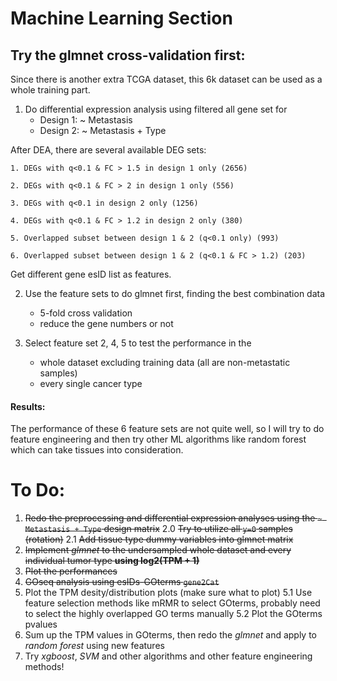 # Machine Learning Section


## Try the glmnet cross-validation first:

Since there is another extra TCGA dataset, this 6k dataset can be used as a whole training part. 

1. Do differential expression analysis using filtered all gene set for
    - Design 1: ~ Metastasis
    - Design 2: ~ Metastasis + Type
    
  After DEA, there are several available DEG sets:
  
    1. DEGs with q<0.1 & FC > 1.5 in design 1 only (2656)

    2. DEGs with q<0.1 & FC > 2 in design 1 only (556)

    3. DEGs with q<0.1 in design 2 only (1256)

    4. DEGs with q<0.1 & FC > 1.2 in design 2 only (380)

    5. Overlapped subset between design 1 & 2 (q<0.1 only) (993)

    6. Overlapped subset between design 1 & 2 (q<0.1 & FC > 1.2) (203)

 Get different gene esID list as features.

2. Use the feature sets to do glmnet first, finding the best combination data
    - 5-fold cross validation
    - reduce the gene numbers or not

3. Select feature set 2, 4, 5 to test the performance in the 
    - whole dataset excluding training data (all are non-metastatic samples)
    - every single cancer type 
    

#### Results:

The performance of these 6 feature sets are not quite well, so I will try to do feature engineering and then try other ML algorithms like random forest which can take tissues into consideration.



# To Do:

1. ~~Redo the preprocessing and differential expression analyses using the `~ Metastasis + Type` design matrix~~ 
2.0 ~~Try to utilize all `y=0` samples (rotation)~~
2.1 ~~Add tissue type dummy variables into glmnet matrix~~
2. ~~Implement *glmnet* to the undersampled whole dataset and every individual tumor type **using log2(TPM + 1)**~~
3. ~~Plot the performances~~
4. ~~GOseq analysis using esIDs-GOterms `gene2Cat`~~
5. Plot the TPM desity/distribution plots (make sure what to plot)
5.1 Use feature selection methods like mRMR to select GOterms, probably need to select the highly overlapped GO terms manually
5.2 Plot the GOterms pvalues
6. Sum up the TPM values in GOterms, then redo the *glmnet* and apply to *random forest* using new features
7. Try *xgboost*, *SVM* and other algorithms and other feature engineering methods!




